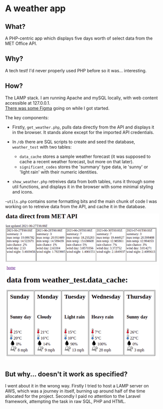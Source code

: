 # A weather app

## What?

A PHP-centric app which displays five days worth of select data from the MET Office API.

## Why?

A tech test! I'd never properly used PHP before so it was... interesting.

## How?

The LAMP stack. I am running Apache and mySQL locally, with web content accessible at 127.0.0.1.  
[There was some Figma](https://www.figma.com/file/zxqUgtvYL6Xna7AqTkNDVP/LAMP-Stack-Weather-App?node-id=0%3A1) going on while I got started.

The key components:

- Firstly, `get_weather.php`, pulls data directly from the API and displays it in the browser. It stands alone except for the imported API credentials.
- In `/db` there are SQL scripts to create and seed the database, `weather_test` with two tables:

  - `data_cache` stores a sample weather forecast (it was supposed to cache a recent weather forecast, but more on that later).
  - `significant_codes` stores the 'summary' type data, ie 'sunny' or 'light rain' with their numeric identities.

- `show_weather.php` retreives data from both tables, runs it through some util functions, and displays it in the browser with some minimal styling and icons.

-`utils.php` contains some formatting bits and the main chunk of code I was working on to retreive data from the API, and cache it in the database.

![screenshot1](https://github.com/benza435/hud-php-weather/blob/main/images/get.png?raw=true)  
![screenshot1](https://github.com/benza435/hud-php-weather/blob/main/images/show.png?raw=true)

## But why... doesn't it work as specified?

I went about it in the wrong way. Firstly I tried to host a LAMP server on AWS, which was a journey in itself, burning up around half of the time allocated for the project. Secondly I paid no attention to the Laravel framework, attempting the task in raw SQL, PHP and HTML.
